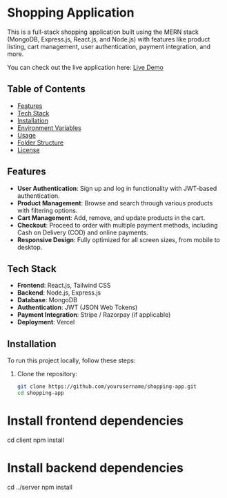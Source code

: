 # Shopping Application

This is a full-stack shopping application built using the MERN stack (MongoDB, Express.js, React.js, and Node.js) with features like product listing, cart management, user authentication, payment integration, and more.

You can check out the live application here: [Live Demo](https://manish-shoping-fsuyikcbo-manishmandrais-projects.vercel.app/)

## Table of Contents

- [Features](#features)
- [Tech Stack](#tech-stack)
- [Installation](#installation)
- [Environment Variables](#environment-variables)
- [Usage](#usage)
- [Folder Structure](#folder-structure)
- [License](#license)

## Features

- **User Authentication**: Sign up and log in functionality with JWT-based authentication.
- **Product Management**: Browse and search through various products with filtering options.
- **Cart Management**: Add, remove, and update products in the cart.
- **Checkout**: Proceed to order with multiple payment methods, including Cash on Delivery (COD) and online payments.
- **Responsive Design**: Fully optimized for all screen sizes, from mobile to desktop.

## Tech Stack

- **Frontend**: React.js, Tailwind CSS
- **Backend**: Node.js, Express.js
- **Database**: MongoDB
- **Authentication**: JWT (JSON Web Tokens)
- **Payment Integration**: Stripe / Razorpay (if applicable)
- **Deployment**: Vercel

## Installation

To run this project locally, follow these steps:

1. Clone the repository:
   ```bash
   git clone https://github.com/yourusername/shopping-app.git
   cd shopping-app
# Install frontend dependencies
cd client
npm install

# Install backend dependencies
cd ../server
npm install

